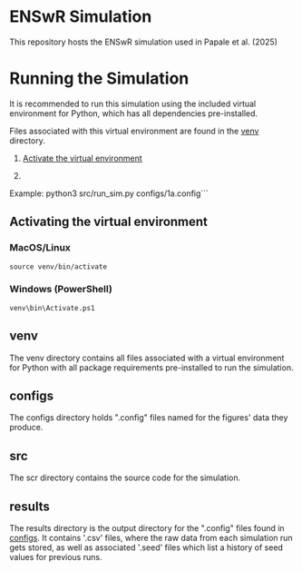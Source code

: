 # ENSwR Simulation
This repository hosts the ENSwR simulation used in Papale et al. (2025)

# Running the Simulation
It is recommended to run this simulation using the included virtual environment 
for Python, which has all dependencies pre-installed.

Files associated with this virtual environment are found in the [venv](#venv) directory.

1. [Activate the virtual environment](#Activating-the-virtual-environment)
2. ```python3 src/run_sim.py [path-to-config] 
Example:
python3 src/run_sim.py configs/1a.config```

## Activating the virtual environment
### MacOS/Linux
```
source venv/bin/activate
```
### Windows (PowerShell)
```
venv\bin\Activate.ps1
```
## venv
The venv directory contains all files associated with a virtual environment
for Python with all package requirements pre-installed to run the simulation.

## configs
The configs directory holds ".config" files named for the figures' data they 
produce.

## src
The scr directory contains the source code for the simulation.

## results
The results directory is the output directory for the ".config" files found in 
[configs](#configs). It contains '.csv' files, where the raw data from each simulation run 
gets stored, as well as associated '.seed' files which list a history of seed
values for previous runs.